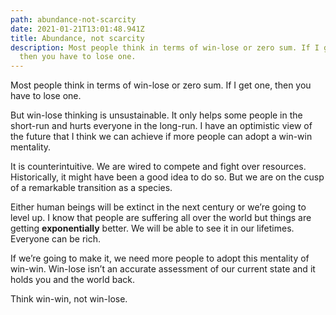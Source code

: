 ```yaml
---
path: abundance-not-scarcity
date: 2021-01-21T13:01:48.941Z
title: Abundance, not scarcity
description: Most people think in terms of win-lose or zero sum. If I get one,
  then you have to lose one.
---
```

Most people think in terms of win-lose or zero sum. If I get one, then you have to lose one.

But win-lose thinking is unsustainable. It only helps some people in the short-run and hurts everyone in the long-run. I have an optimistic view of the future that I think we can achieve if more people can adopt a win-win mentality.

It is counterintuitive. We are wired to compete and fight over resources. Historically, it might have been a good idea to do so. But we are on the cusp of a remarkable transition as a species.

Either human beings will be extinct in the next century or we’re going to level up. I know that people are suffering all over the world but things are getting **exponentially** better. We will be able to see it in our lifetimes. Everyone can be rich.

If we’re going to make it, we need more people to adopt this mentality of win-win. Win-lose isn’t an accurate assessment of our current state and it holds you and the world back.

Think win-win, not win-lose.